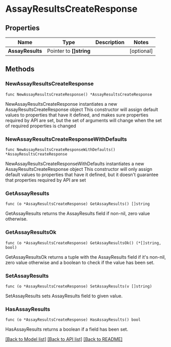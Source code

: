 # AssayResultsCreateResponse

## Properties

Name | Type | Description | Notes
------------ | ------------- | ------------- | -------------
**AssayResults** | Pointer to **[]string** |  | [optional] 

## Methods

### NewAssayResultsCreateResponse

`func NewAssayResultsCreateResponse() *AssayResultsCreateResponse`

NewAssayResultsCreateResponse instantiates a new AssayResultsCreateResponse object
This constructor will assign default values to properties that have it defined,
and makes sure properties required by API are set, but the set of arguments
will change when the set of required properties is changed

### NewAssayResultsCreateResponseWithDefaults

`func NewAssayResultsCreateResponseWithDefaults() *AssayResultsCreateResponse`

NewAssayResultsCreateResponseWithDefaults instantiates a new AssayResultsCreateResponse object
This constructor will only assign default values to properties that have it defined,
but it doesn't guarantee that properties required by API are set

### GetAssayResults

`func (o *AssayResultsCreateResponse) GetAssayResults() []string`

GetAssayResults returns the AssayResults field if non-nil, zero value otherwise.

### GetAssayResultsOk

`func (o *AssayResultsCreateResponse) GetAssayResultsOk() (*[]string, bool)`

GetAssayResultsOk returns a tuple with the AssayResults field if it's non-nil, zero value otherwise
and a boolean to check if the value has been set.

### SetAssayResults

`func (o *AssayResultsCreateResponse) SetAssayResults(v []string)`

SetAssayResults sets AssayResults field to given value.

### HasAssayResults

`func (o *AssayResultsCreateResponse) HasAssayResults() bool`

HasAssayResults returns a boolean if a field has been set.


[[Back to Model list]](../README.md#documentation-for-models) [[Back to API list]](../README.md#documentation-for-api-endpoints) [[Back to README]](../README.md)


